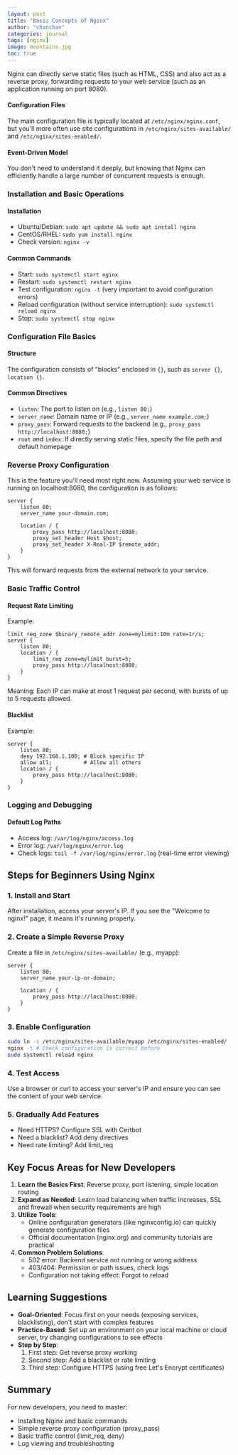 ```yaml
---
layout: post
title: "Basic Concepts of Nginx"
author: "chanchan"
categories: journal
tags: [nginx]
image: mountains.jpg
toc: true
---
```


Nginx can directly serve static files (such as HTML, CSS) and also act as a reverse proxy, forwarding requests to your web service (such as an application running on port 8080).

#### Configuration Files
The main configuration file is typically located at `/etc/nginx/nginx.conf`, but you'll more often use site configurations in `/etc/nginx/sites-available/` and `/etc/nginx/sites-enabled/`.

#### Event-Driven Model
You don't need to understand it deeply, but knowing that Nginx can efficiently handle a large number of concurrent requests is enough.

### Installation and Basic Operations

#### Installation
- Ubuntu/Debian: `sudo apt update && sudo apt install nginx`
- CentOS/RHEL: `sudo yum install nginx`
- Check version: `nginx -v`

#### Common Commands
- Start: `sudo systemctl start nginx`
- Restart: `sudo systemctl restart nginx`
- Test configuration: `nginx -t` (very important to avoid configuration errors)
- Reload configuration (without service interruption): `sudo systemctl reload nginx`
- Stop: `sudo systemctl stop nginx`

### Configuration File Basics

#### Structure
The configuration consists of "blocks" enclosed in `{}`, such as `server {}`, `location {}`.

#### Common Directives
- `listen`: The port to listen on (e.g., `listen 80;`)
- `server_name`: Domain name or IP (e.g., `server_name example.com;`)
- `proxy_pass`: Forward requests to the backend (e.g., `proxy_pass http://localhost:8080;`)
- `root` and `index`: If directly serving static files, specify the file path and default homepage

### Reverse Proxy Configuration

This is the feature you'll need most right now. Assuming your web service is running on localhost:8080, the configuration is as follows:

```nginx
server {
    listen 80;
    server_name your-domain.com;

    location / {
        proxy_pass http://localhost:8080;
        proxy_set_header Host $host;
        proxy_set_header X-Real-IP $remote_addr;
    }
}
```

This will forward requests from the external network to your service.

### Basic Traffic Control

#### Request Rate Limiting

Example:

```nginx
limit_req_zone $binary_remote_addr zone=mylimit:10m rate=1r/s;
server {
    listen 80;
    location / {
        limit_req zone=mylimit burst=5;
        proxy_pass http://localhost:8080;
    }
}
```

Meaning: Each IP can make at most 1 request per second, with bursts of up to 5 requests allowed.

#### Blacklist

Example:

```nginx
server {
    listen 80;
    deny 192.168.1.100; # Block specific IP
    allow all;          # Allow all others
    location / {
        proxy_pass http://localhost:8080;
    }
}
```

### Logging and Debugging

#### Default Log Paths
- Access log: `/var/log/nginx/access.log`
- Error log: `/var/log/nginx/error.log`
- Check logs: `tail -f /var/log/nginx/error.log` (real-time error viewing)

## Steps for Beginners Using Nginx

### 1. Install and Start
After installation, access your server's IP. If you see the "Welcome to nginx!" page, it means it's running properly.

### 2. Create a Simple Reverse Proxy
Create a file in `/etc/nginx/sites-available/` (e.g., myapp):

```nginx
server {
    listen 80;
    server_name your-ip-or-domain;

    location / {
        proxy_pass http://localhost:8080;
    }
}
```

### 3. Enable Configuration
```bash
sudo ln -s /etc/nginx/sites-available/myapp /etc/nginx/sites-enabled/
nginx -t # Check configuration is correct before
sudo systemctl reload nginx
```

### 4. Test Access
Use a browser or curl to access your server's IP and ensure you can see the content of your web service.

### 5. Gradually Add Features
- Need HTTPS? Configure SSL with Certbot
- Need a blacklist? Add deny directives
- Need rate limiting? Add limit_req

## Key Focus Areas for New Developers

1. **Learn the Basics First**: Reverse proxy, port listening, simple location routing
2. **Expand as Needed**: Learn load balancing when traffic increases, SSL and firewall when security requirements are high
3. **Utilize Tools**:
   - Online configuration generators (like nginxconfig.io) can quickly generate configuration files
   - Official documentation (nginx.org) and community tutorials are practical
4. **Common Problem Solutions**:
   - 502 error: Backend service not running or wrong address
   - 403/404: Permission or path issues, check logs
   - Configuration not taking effect: Forgot to reload

## Learning Suggestions

- **Goal-Oriented**: Focus first on your needs (exposing services, blacklisting), don't start with complex features
- **Practice-Based**: Set up an environment on your local machine or cloud server, try changing configurations to see effects
- **Step by Step**:
  1. First step: Get reverse proxy working
  2. Second step: Add a blacklist or rate limiting
  3. Third step: Configure HTTPS (using free Let's Encrypt certificates)

## Summary

For new developers, you need to master:
- Installing Nginx and basic commands
- Simple reverse proxy configuration (proxy_pass)
- Basic traffic control (limit_req, deny)
- Log viewing and troubleshooting
